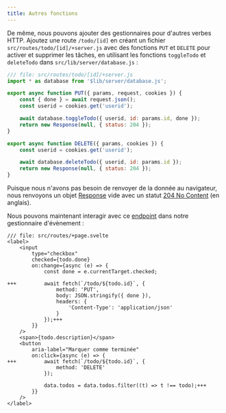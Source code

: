 ```yaml
---
title: Autres fonctions
---
```


De même, nous pouvons ajouter des gestionnaires pour d'autres verbes HTTP. Ajoutez une route `/todo/[id]` en créant un fichier `src/routes/todo/[id]/+server.js` avec des fonctions `PUT` et `DELETE` pour activer et supprimer les tâches, en utilisant les fonctions `toggleTodo` et `deleteTodo` dans `src/lib/server/database.js` :

```js
/// file: src/routes/todo/[id]/+server.js
import * as database from '$lib/server/database.js';

export async function PUT({ params, request, cookies }) {
	const { done } = await request.json();
	const userid = cookies.get('userid');

	await database.toggleTodo({ userid, id: params.id, done });
	return new Response(null, { status: 204 });
}

export async function DELETE({ params, cookies }) {
	const userid = cookies.get('userid');

	await database.deleteTodo({ userid, id: params.id });
	return new Response(null, { status: 204 });
}
```

Puisque nous n'avons pas besoin de renvoyer de la donnée au navigateur, nous renvoyons un objet [Response](https://developer.mozilla.org/fr/docs/Web/API/Response) vide avec un statut [204 No Content](https://httpstatusdogs.com/204-no-content) (en anglais).

Nous pouvons maintenant interagir avec ce [endpoint](SVELTE_SITE_URL/docs/web#endpoint) dans notre gestionnaire d'évènement :

```svelte
/// file: src/routes/+page.svelte
<label>
	<input
		type="checkbox"
		checked={todo.done}
		on:change={async (e) => {
			const done = e.currentTarget.checked;

+++			await fetch(`/todo/${todo.id}`, {
				method: 'PUT',
				body: JSON.stringify({ done }),
				headers: {
					'Content-Type': 'application/json'
				}
			});+++
		}}
	/>
	<span>{todo.description}</span>
	<button
		aria-label="Marquer comme terminée"
		on:click={async (e) => {
+++			await fetch(`/todo/${todo.id}`, {
				method: 'DELETE'
			});

			data.todos = data.todos.filter((t) => t !== todo);+++
		}}
	/>
</label>
```
